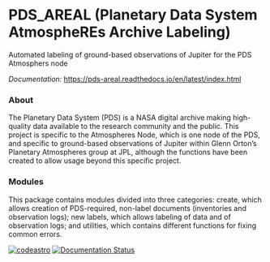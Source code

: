# PDS_AREAL (Planetary Data System AtmospheREs Archive Labeling)
Automated labeling of ground-based observations of Jupiter for the PDS Atmosphers node

*Documentation:* https://pds-areal.readthedocs.io/en/latest/index.html

### About
The Planetary Data System (PDS) is a NASA digital archive making high-quality data available to the research community and the public. This project is specific to the Atmospheres Node, which is one node of the PDS, and specific to ground-based observations of Jupiter within Glenn Orton’s Planetary Atmospheres group at JPL, although the functions have been created to allow usage beyond this specific project.

### Modules
This package contains modules divided into three categories: create, which allows creation of PDS-required, non-label documents (inventories and observation logs); new labels, which allows labeling of data and of observation logs; and utilities, which contains different functions for fixing common errors.

[![codeastro](https://img.shields.io/badge/Made%20at-Code/Astro-blueviolet.svg)](https://semaphorep.github.io/codeastro/) [![Documentation Status](https://readthedocs.org/projects/pds-areal/badge/?version=latest)](https://pds-areal.readthedocs.io/en/latest/?badge=latest)

